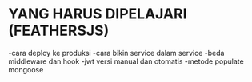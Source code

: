 # YANG HARUS DIPELAJARI (FEATHERSJS)

-cara deploy ke produksi
-cara bikin service dalam service
-beda middleware dan hook
-jwt versi manual dan otomatis
-metode populate mongoose 
